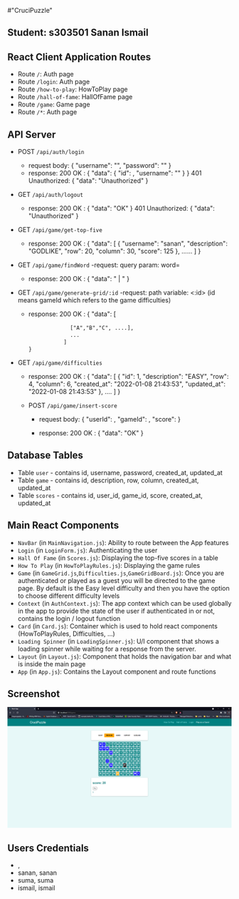 #"CruciPuzzle"
## Student: s303501 Sanan Ismail 

## React Client Application Routes

- Route `/`: Auth page 
- Route `/login`: Auth page 
- Route `/how-to-play`: HowToPlay page
- Route `/hall-of-fame`: HallOfFame page
- Route `/game`: Game page
- Route `/*`: Auth page  


## API Server

- POST `/api/auth/login`
  - request body: 
      {
	      "username": "<username>",
	      "password": "<password>"
      }
  - response:
    200 OK :
       {
          "data": {
		               "id": <userID>,
		                "username": "<username>"
                  }
        }
    401 Unauthorized:
        {
          	"data": "Unauthorized"
        }
    

- GET `/api/auth/logout`
  - response:
    200 OK :
        {
          "data": "OK"
        }
    401 Unauthorized:
        {
          	"data": "Unauthorized"
        }

- GET `/api/game/get-top-five`
  - response:
      200 OK :
        {
	      "data": [
	            	{
                  "username": "sanan",
                  "description": "GODLIKE",
                  "row": 20,
                  "column": 30,
                  "score": 125
	            	},
                ......
                ]
        }


- GET `/api/game/findWord`
  -request: query param:  word=<word>
  - response:
      200 OK :
        {
          "data": "<true> | <false>"
        }


- GET `/api/game/generate-grid/:id`
  -request: path variable: <:id> (id means gameId which refers to the game difficulties)
  - response:
      200 OK :
        {
          "data": [
          
                     ["A","B","C", ....],
                     ...
                   ]
        }

- GET `/api/game/difficulties`
  - response:
      200 OK :
       {
	      "data": [
              {
                "id": 1,
                "description": "EASY",
                "row": 4,
                "column": 6,
                "created_at": "2022-01-08 21:43:53",
                "updated_at": "2022-01-08 21:43:53"
              },
                ....
                ]
       }

  - POST `/api/game/insert-score`
     - request body: 
       {
          "userId": <userId>,
          "gameId": <gameId>,
          "score":  <score>
        } 

     - response:
      200 OK :
        {
          "data": "OK"
        }


## Database Tables

- Table `user` - contains id, username, password, created_at, updated_at  
- Table `game` - contains id, description, row, column, created_at, updated_at
- Table `scores` - contains id, user_id, game_id, score, created_at, updated_at

## Main React Components

- `NavBar` (in `MainNavigation.js`): Ability to route between the App features
- `Login` (in `LoginForm.js`): Authenticating the user
- `Hall Of Fame` (in `Scores.js`): Displaying the top-five scores in a table
- `How To Play` (in `HowToPlayRules.js`): Displaying the game rules
- `Game` (in `GameGrid.js`,`Difficulties.js`,`GameGridBoard.js`): Once you are authenticated or played as a guest you will be directed to the game page. By default is the Easy level difficulty and then you have the option to choose different difficulty levels
- `Context` (in `AuthContext.js`): The app context which can be used globally in the app to provide the state of the user if authenticated in or not, contains the login / logout function
- `Card` (in `Card.js`): Container which is used to hold react components (HowToPlayRules, Difficulties, ...)
- `Loading Spinner` (in `LoadingSpinner.js`): U/I component that shows a loading spinner while waiting for a response from the server.
- `Layout` (in `Layout.js`): Component that holds the navigation bar and what is inside the main page
- `App` (in `App.js`): Contains the Layout component and route functions


## Screenshot

![Screenshot](./img/screenshot.jpg)

## Users Credentials
- <username>, <password>
- sanan, sanan
- suma, suma
- ismail, ismail
